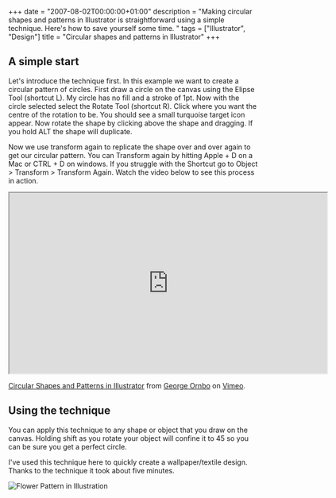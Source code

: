 +++
date = "2007-08-02T00:00:00+01:00"
description = "Making circular shapes and patterns in Illustrator is straightforward using a simple technique. Here's how to save yourself some time. "
tags = ["Illustrator", "Design"]
title = "Circular shapes and patterns in Illustrator"
+++

## A simple start

Let's introduce the technique first. In this example we want to create a
circular pattern of circles. First draw a circle on the canvas using the Elipse
Tool (shortcut L). My circle has no fill and a stroke of 1pt. Now with the
circle selected select the Rotate Tool (shortcut R). Click where you want the
centre of the rotation to be. You should see a small turquoise target icon
appear. Now rotate the shape by clicking above the shape and dragging. If you
hold ALT the shape will duplicate.

Now we use transform again to replicate the shape over and over again to get our
circular pattern. You can Transform again by hitting Apple + D on a Mac or
CTRL + D on windows. If you struggle with the Shortcut go to Object >
Transform > Transform Again. Watch the video below to see this process in
action.

<iframe src="https://player.vimeo.com/video/32934009?title=0&amp;byline=0&amp;portrait=0" width="640" height="364" allowFullScreen></iframe>

<a href="https://vimeo.com/32934009">Circular Shapes and Patterns in
Illustrator</a> from <a href="https://vimeo.com/shapeshed">George Ornbo</a> on
<a href="https://vimeo.com">Vimeo</a>.

## Using the technique

You can apply this technique to any shape or object that you draw on the canvas.
Holding shift as you rotate your object will confine it to 45 so you can be sure
you get a perfect circle.

I've used this technique here to quickly create a wallpaper/textile design.
Thanks to the technique it took about five minutes.

![Flower Pattern in Illustration][1]

[1]: /images/articles/circle_pattern.webp

